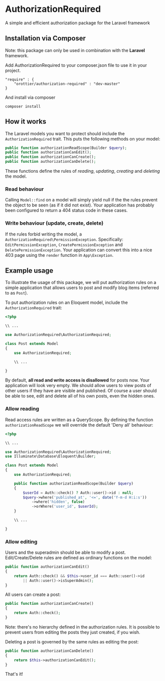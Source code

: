 # AuthorizationRequired

A simple and efficient authorization package for the Laravel framework

## Installation via Composer

Note: this package can only be used in combination with the **Laravel** framework.

Add AuthorizationRequired to your composer.json file to use it in your project.

```
"require" : {
    "orottier/authorization-required" : "dev-master"
}
```

And install via composer
```
composer install
```

## How it works
The Laravel models you want to protect should include the `AuthorizationRequired` trait. This puts the following methods on your model:
```php
public function authorizationReadScope(Builder $query);
public function authorizationCanEdit();
public function authorizationCanCreate();
public function authorizationCanDelete();
```

These functions define the rules of *reading*, *updating*, *creating* and *deleting* the model.

### Read behaviour
Calling `Model::find` on a model will simply yield null if the the rules prevent the object to be seen (as if it did not exist). Your application has probably been configured to return a 404 status code in these cases.

### Write behaviour (update, create, delete)
If the rules forbid writing the model, a `AuthorizationRequired\PermissionException`. Specifically: `EditPermissionException`, `CreatePermissionException` and `DeletePermissionException`. Your application can convert this into a nice 403 page using the `render` function in `App\Exception`.

## Example usage

To illustrate the usage of this package, we will put authorization rules on a simple application that allows users to post and modify blog items (referred to as `Post`).

To put authorization rules on an Eloquent model, include the `AuthorizationRequired` trait:

```php
<?php

\\ ...

use AuthorizationRequired\AuthorizationRequired;

class Post extends Model
{
	use AuthorizationRequired;

	\\ ...

}
```

By default, **all read and write access is disallowed** for posts now. Your application will look very empty. We should allow users to view posts of other users if they have are visible and published. Of course a user should be able to see, edit and delete all of his own posts, even the hidden ones.

### Allow reading
Read access rules are written as a QueryScope. By defining the function `authorizationReadScope` we will override the default 'Deny all' behaviour:

```php
<?php

\\ ...

use AuthorizationRequired\AuthorizationRequired;
use Illuminate\Database\Eloquent\Builder;

class Post extends Model
{
	use AuthorizationRequired;

	public function authorizationReadScope(Builder $query)
	{
		$userId = Auth::check() ? Auth::user()->id : null;
		$query->where('published_at', '<=', date('Y-m-d H:i:s'))
			->where('hidden', false)
			->orWhere('user_id', $userId);
	}

	\\ ...

}
```

### Allow editing
Users and the superadmin should be able to modify a post. Edit/Create/Delete rules are defined as ordinary functions on the model:

```php
public function authorizationCanEdit()
{
	return Auth::check() && $this->user_id === Auth::user()->id
		|| Auth::user()->isSuperAdmin();
}
```

All users can create a post:
```php
public function authorizationCanCreate()
{
	return Auth::check();
}
```
Note: there's no hierarchy defined in the authorization rules. It is possible to prevent users from editing the posts they just created, if you wish.

Deleting a post is governed by the same rules as editing the post:
```php
public function authorizationCanDelete()
{
	return $this->authorizationCanEdit();
}
```

That's it!

